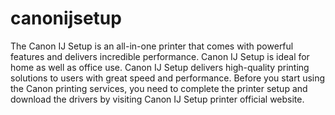 # canonijsetup
The Canon IJ Setup is an all-in-one printer that comes with powerful features and delivers incredible performance. Canon IJ Setup is ideal for home as well as office use. Canon IJ Setup delivers high-quality printing solutions to users with great speed and performance. Before you start using the Canon printing services, you need to complete the printer setup and download the drivers by visiting Canon IJ Setup printer official website.
